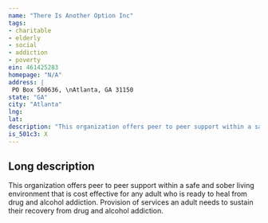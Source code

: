 ```yaml
---
name: "There Is Another Option Inc"
tags:
- charitable
- elderly
- social
- addiction
- poverty
ein: 461425283
homepage: "N/A"
address: |
 PO Box 500636, \nAtlanta, GA 31150
state: "GA"
city: "Atlanta"
lng: 
lat: 
description: "This organization offers peer to peer support within a safe and sober living environment that is cost effective for any adult who is ready to heal from drug and alcohol addiction. "
is_501c3: X
---
```


## Long description

This organization offers peer to peer support within a safe and sober living environment that is cost effective for any adult who is ready to heal from drug and alcohol addiction. Provision of services an adult needs to sustain their recovery from drug and alcohol addiction. 
